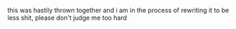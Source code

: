 this was hastily thrown together and i am in the process of rewriting it to be less shit, please don't judge me too hard
